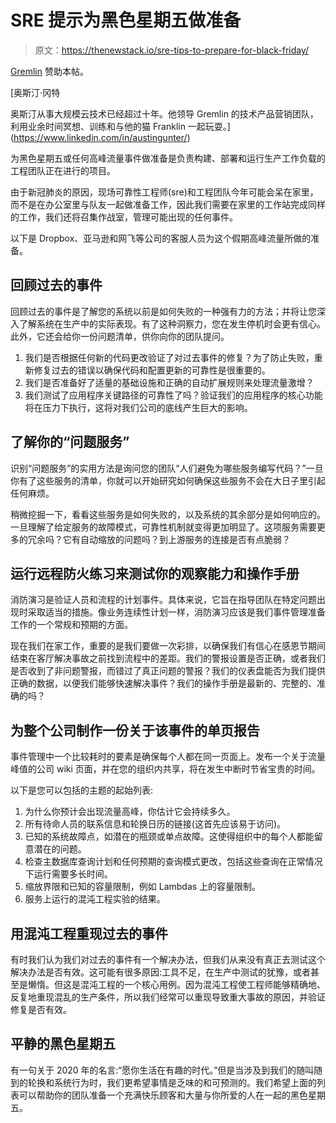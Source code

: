 # SRE 提示为黑色星期五做准备

> 原文：<https://thenewstack.io/sre-tips-to-prepare-for-black-friday/>

[Gremlin](https://www.gremlin.com/) 赞助本帖。

 [奥斯汀·冈特

奥斯汀从事大规模云技术已经超过十年。他领导 Gremlin 的技术产品营销团队，利用业余时间冥想、训练和与他的猫 Franklin 一起玩耍。](https://www.linkedin.com/in/austingunter/) 

为黑色星期五或任何高峰流量事件做准备是负责构建、部署和运行生产工作负载的工程团队正在进行的项目。

由于新冠肺炎的原因，现场可靠性工程师(sre)和工程团队今年可能会呆在家里，而不是在办公室里与队友一起做准备工作，因此我们需要在家里的工作站完成同样的工作，我们还将召集作战室，管理可能出现的任何事件。

以下是 Dropbox、亚马逊和网飞等公司的客服人员为这个假期高峰流量所做的准备。

## 回顾过去的事件

回顾过去的事件是了解您的系统以前是如何失败的一种强有力的方法；并将让您深入了解系统在生产中的实际表现。有了这种洞察力，您在发生停机时会更有信心。此外，它还会给你一份问题清单，供你向你的团队提问。

1.  我们是否根据任何新的代码更改验证了对过去事件的修复？为了防止失败，重新修复过去的错误以确保代码和配置更新的可靠性是很重要的。
2.  我们是否准备好了适量的基础设施和正确的自动扩展规则来处理流量激增？
3.  我们测试了应用程序关键路径的可靠性了吗？验证我们的应用程序的核心功能将在压力下执行，这将对我们公司的底线产生巨大的影响。

## 了解你的“问题服务”

识别“问题服务”的实用方法是询问您的团队“人们避免为哪些服务编写代码？”一旦你有了这些服务的清单，你就可以开始研究如何确保这些服务不会在大日子里引起任何麻烦。

稍微挖掘一下，看看这些服务是如何失败的，以及系统的其余部分是如何响应的。一旦理解了给定服务的故障模式，可靠性机制就变得更加明显了。这项服务需要更多的冗余吗？它有自动缩放的问题吗？到上游服务的连接是否有点脆弱？

## 运行远程防火练习来测试你的观察能力和操作手册

消防演习是验证人员和流程的计划事件。具体来说，它旨在指导团队在特定问题出现时采取适当的措施。像业务连续性计划一样，消防演习应该是我们事件管理准备工作的一个常规和预期的方面。

现在我们在家工作，重要的是我们要做一次彩排，以确保我们有信心在感恩节期间结束在客厅解决事故之前找到流程中的差距。我们的警报设置是否正确，或者我们是否收到了非问题警报，而错过了真正问题的警报？我们的仪表盘能否为我们提供正确的数据，以便我们能够快速解决事件？我们的操作手册是最新的、完整的、准确的吗？

## 为整个公司制作一份关于该事件的单页报告

事件管理中一个比较耗时的要素是确保每个人都在同一页面上。发布一个关于流量峰值的公司 wiki 页面，并在您的组织内共享，将在发生中断时节省宝贵的时间。

以下是您可以包括的主题的起始列表:

1.  为什么你预计会出现流量高峰，你估计它会持续多久。
2.  所有待命人员的联系信息和轮换日历的链接(这首先应该易于访问)。
3.  已知的系统故障点，如潜在的瓶颈或单点故障。这使得组织中的每个人都能留意潜在的问题。
4.  检查主数据库查询计划和任何预期的查询模式更改，包括这些查询在正常情况下运行需要多长时间。
5.  缩放界限和已知的容量限制，例如 Lambdas 上的容量限制。
6.  服务上运行的混沌工程实验的结果。

## 用混沌工程重现过去的事件

有时我们认为我们对过去的事件有一个解决办法，但我们从来没有真正去测试这个解决办法是否有效。这可能有很多原因:工具不足，在生产中测试的犹豫，或者甚至是懒惰。但这是混沌工程的一个核心用例。因为混沌工程使工程师能够精确地、反复地重现混乱的生产条件，所以我们经常可以重现导致重大事故的原因，并验证修复是否有效。

## 平静的黑色星期五

有一句关于 2020 年的名言:“愿你生活在有趣的时代。”但是当涉及到我们的随叫随到的轮换和系统行为时，我们更希望事情是乏味的和可预测的。我们希望上面的列表可以帮助你的团队准备一个充满快乐顾客和大量与你所爱的人在一起的黑色星期五。

<svg xmlns:xlink="http://www.w3.org/1999/xlink" viewBox="0 0 68 31" version="1.1"><title>Group</title> <desc>Created with Sketch.</desc></svg>